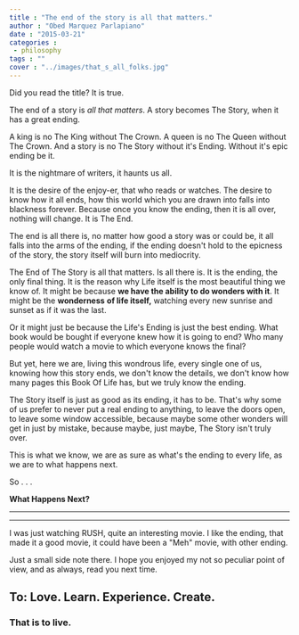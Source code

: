 ```yaml
---
title : "The end of the story is all that matters."
author : "Obed Marquez Parlapiano"
date : "2015-03-21"
categories : 
 - philosophy
tags : ""
cover : "../images/that_s_all_folks.jpg"
---
```


Did you read the title? It is true.

The end of a story is _all that matters_. A story becomes The Story, when it has a great ending.

A king is no The King without The Crown. A queen is no The Queen without The Crown. And a story is no The Story without it's Ending. Without it's epic ending be it.

It is the nightmare of writers, it haunts us all.

It is the desire of the enjoy-er, that who reads or watches. The desire to know how it all ends, how this world which you are drawn into falls into blackness forever. Because once you know the ending, then it is all over, nothing will change. It is The End.

The end is all there is, no matter how good a story was or could be, it all falls into the arms of the ending, if the ending doesn't hold to the epicness of the story, the story itself will burn into mediocrity.

The End of The Story is all that matters. Is all there is. It is the ending, the only final thing. It is the reason why Life itself is the most beautiful thing we know of. It might be because **we have the ability to do wonders with it**. It might be the **wonderness** **of life itself,** watching every new sunrise and sunset as if it was the last.

Or it might just be because the Life's Ending is just the best ending. What book would be bought if everyone knew how it is going to end? Who many people would watch a movie to which everyone knows the final?

But yet, here we are, living this wondrous life, every single one of us, knowing how this story ends, we don't know the details, we don't know how many pages this Book Of Life has, but we truly know the ending.

The Story itself is just as good as its ending, it has to be. That's why some of us prefer to never put a real ending to anything, to leave the doors open, to leave some window accessible, because maybe some other wonders will get in just by mistake, because maybe, just maybe, The Story isn't truly over.

This is what we know, we are as sure as what's the ending to every life, as we are to what happens next.

So . . .

**What Happens Next?**

* * *

* * *

I was just watching RUSH, quite an interesting movie. I like the ending, that made it a good movie, it could have been a "Meh" movie, with other ending.

Just a small side note there. I hope you enjoyed my not so peculiar point of view, and as always, read you next time.

## To: Love. Learn. Experience. Create.

### That is to live.

